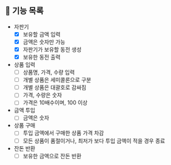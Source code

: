 ## 🚀 기능 목록

* 자판기
  * [x] 보유할 금액 입력
  * [x] 금액은 숫자만 가능
  * [x] 자판기가 보유할 동전 생성
  * [x] 보유한 동전 출력
* 상품 입력
  * [ ] 상품명, 가격, 수량 입력
  * [ ] 개별 상품은 세미콜론으로 구분
  * [ ] 개별 상품은 대괄호로 감싸짐
  * [ ] 가격, 수량은 숫자
  * [ ] 가격은 10배수이며, 100 이상
* 금액 투입
  * [ ] 금액은 숫자
* 상품 구매
  * [ ] 투입 금액에서 구매한 상품 가격 차감
  * [ ] 모든 상품이 품절이거나, 최저가 보다 투입 금액이 적을 경우 종료
* 잔돈 반환
  * [ ] 보유한 금액으로 잔돈 반환